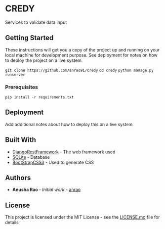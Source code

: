 # CREDY

Services to validate data input

## Getting Started

These instructions will get you a copy of the project up and running on your local machine for development purpose. See deployment for notes on how to deploy the project on a live system.

`git clone https://github.com/anrao91/credy`
`cd credy`
`python manage.py runserver`


### Prerequisites

`pip install -r requirements.txt`

## Deployment

Add additional notes about how to deploy this on a live system

## Built With

* [DjangoRestFramework](https://www.django-rest-framework.org/) - The web framework used
* [SQLite](https://www.sqlite.org/) - Database
* [BootStrapCSS3](https://getbootstrap.com/css/) - Used to generate CSS

## Authors

* **Anusha Rao** - *Initial work* - [anrao](https://github.com/anrao91)

## License

This project is licensed under the MIT License - see the [LICENSE.md](LICENSE.md) file for details
